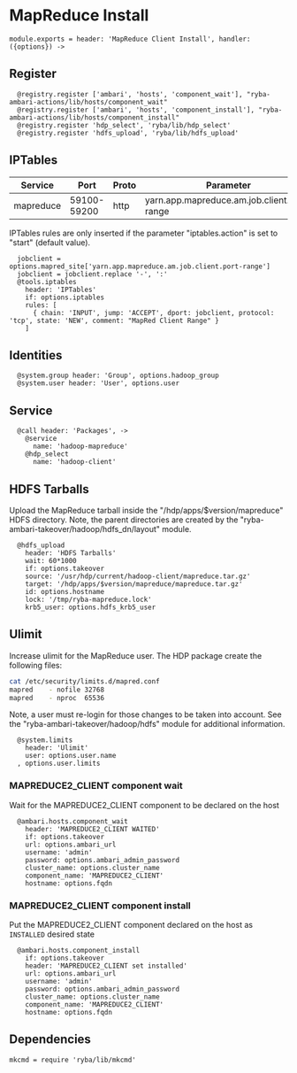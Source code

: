 
# MapReduce Install

    module.exports = header: 'MapReduce Client Install', handler: ({options}) ->

## Register

      @registry.register ['ambari', 'hosts', 'component_wait'], "ryba-ambari-actions/lib/hosts/component_wait"
      @registry.register ['ambari', 'hosts', 'component_install'], "ryba-ambari-actions/lib/hosts/component_install"
      @registry.register 'hdp_select', 'ryba/lib/hdp_select'
      @registry.register 'hdfs_upload', 'ryba/lib/hdfs_upload'

## IPTables

| Service    | Port        | Proto | Parameter                                   |
|------------|-------------|-------|---------------------------------------------|
| mapreduce  | 59100-59200 | http  | yarn.app.mapreduce.am.job.client.port-range |


IPTables rules are only inserted if the parameter "iptables.action" is set to
"start" (default value).

      jobclient = options.mapred_site['yarn.app.mapreduce.am.job.client.port-range']
      jobclient = jobclient.replace '-', ':'
      @tools.iptables
        header: 'IPTables'
        if: options.iptables
        rules: [
          { chain: 'INPUT', jump: 'ACCEPT', dport: jobclient, protocol: 'tcp', state: 'NEW', comment: "MapRed Client Range" }
        ]

## Identities

      @system.group header: 'Group', options.hadoop_group
      @system.user header: 'User', options.user

## Service

      @call header: 'Packages', ->
        @service
          name: 'hadoop-mapreduce'
        @hdp_select
          name: 'hadoop-client'

## HDFS Tarballs

Upload the MapReduce tarball inside the "/hdp/apps/$version/mapreduce"
HDFS directory. Note, the parent directories are created by the
"ryba-ambari-takeover/hadoop/hdfs_dn/layout" module.

      @hdfs_upload
        header: 'HDFS Tarballs'
        wait: 60*1000
        if: options.takeover
        source: '/usr/hdp/current/hadoop-client/mapreduce.tar.gz'
        target: '/hdp/apps/$version/mapreduce/mapreduce.tar.gz'
        id: options.hostname
        lock: '/tmp/ryba-mapreduce.lock'
        krb5_user: options.hdfs_krb5_user

## Ulimit

Increase ulimit for the MapReduce user. The HDP package create the following
files:

```bash
cat /etc/security/limits.d/mapred.conf
mapred    - nofile 32768
mapred    - nproc  65536
```

Note, a user must re-login for those changes to be taken into account. See
the "ryba-ambari-takeover/hadoop/hdfs" module for additional information.

      @system.limits
        header: 'Ulimit'
        user: options.user.name
      , options.user.limits

### MAPREDUCE2_CLIENT component wait
Wait for the MAPREDUCE2_CLIENT component to be declared on the host

      @ambari.hosts.component_wait
        header: 'MAPREDUCE2_CLIENT WAITED'
        if: options.takeover
        url: options.ambari_url
        username: 'admin'
        password: options.ambari_admin_password
        cluster_name: options.cluster_name
        component_name: 'MAPREDUCE2_CLIENT'
        hostname: options.fqdn

### MAPREDUCE2_CLIENT component install
Put the MAPREDUCE2_CLIENT component declared on the host as `INSTALLED` desired state

      @ambari.hosts.component_install
        if: options.takeover
        header: 'MAPREDUCE2_CLIENT set installed'
        url: options.ambari_url
        username: 'admin'
        password: options.ambari_admin_password
        cluster_name: options.cluster_name
        component_name: 'MAPREDUCE2_CLIENT'
        hostname: options.fqdn

## Dependencies

    mkcmd = require 'ryba/lib/mkcmd'

